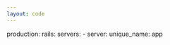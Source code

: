 ```yaml
---
layout: code
---
```


production:
    rails:
        servers:
          - server:
            unique_name: app
